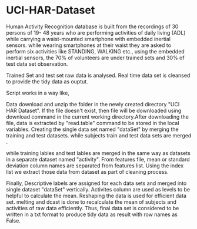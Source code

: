 # UCI-HAR-Dataset



Human Activity Recognition database is built from the recordings of 30 persons of 19- 48 years who are performing activities of daily living (ADL) while carrying a waist-mounted smartphone with embedded inertial sensors. while wearing smartphones at their waist they are asked to perform six activities like STANDING, WALKING etc., using the embedded inertial sensors, the 70% of volunteers are under trained sets and 30% of test data set observation.

Trained Set and test set raw data is analysed. Real time data set is cleansed to provide the tidy data as ouptut. 

Script works in a way like,

Data download and unzip the folder in the newly created directory "UCI HAR Dataset". If the file doesn't exist, then file will be downloaded using download command in the current working directory.After downloading the file, data is extracted by "read.table" command to be stored in the local variables. Creating the single data set named "dataSet" by merging the training and test datasets. while subjects train and test data sets are merged  . 

while training lables and test lables are merged in the same way as datasets in a separate dataset named "activity". 
From features file, mean or standard deviation column names are separated from features list. Using the index list we extract those data from dataset as part of cleaning process.

Finally, Descriptive labels are assigned for each data sets and merged into single dataset "dataSet" vertically. Activites column are used as levels to be helpful to calculate the mean. Reshaping the data is used for efficient data set. melting and dcast is done to recalculate the mean of subjects and activities of raw data efficiently. Thus, final data set is considered to be written in a txt format to produce tidy data as result with row names as False.

